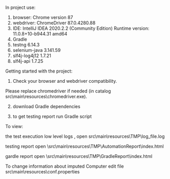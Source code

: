 In project use:
1) browser: Chrome version 87
2) webdriver:   ChromeDriver 87.0.4280.88
3) IDE: IntelliJ IDEA 2020.2.2 (Community Edition) Runtime version: 11.0.8+10-b944.31 amd64
4) Gradle
5) testng 6.14.3
6) selenium-java 3.141.59 
7) slf4j-log4j12 1.7.21
8) slf4j-api  1.7.25


Getting started with the project: 

1) Check your browser and webdriver compatibility. 
  
  Please replace chromedriver if needed (in catalog src\\main\\resources\\chromedriver.exe).
  
2) download  Gradle  dependencies
  
3) to get testing report run Gradle script


To view:

the test execution low level logs , open src\main\resources\TMP\log_file.log

testing report open \src\main\resources\TMP\AutomationReport\index.html
	
gardle report open \src\main\resources\TMP\GradleReport\index.html 

To change information about imputed Computer edit file src\main\resources\conf.properties
